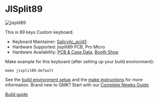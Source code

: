# JISplit89

![jisplit89](https://s2.booth.pm/1d33594d-0c5f-4f93-baf5-2e89e0d99afc/i/1916810/ee9743ff-b03d-4ab8-8130-ddaad3c1b30d_base_resized.jpg)

This is 89 keys Custom keyboard.

* Keyboard Maintainer: [Salicylic_acid3](https://github.com/Salicylic-acid3)
* Hardware Supported: jisplit89 PCB, Pro Micro
* Hardware Availability: [PCB & Case Data](https://github.com/Salicylic-acid3/PCB_Data), [Booth Shop](https://salicylic-acid3.booth.pm/items/1916810)

Make example for this keyboard (after setting up your build environment):

    make jisplit89:default

See the [build environment setup](https://docs.qmk.fm/#/getting_started_build_tools) and the [make instructions](https://docs.qmk.fm/#/getting_started_make_guide) for more information. Brand new to QMK? Start with our [Complete Newbs Guide](https://docs.qmk.fm/#/newbs).

[Build guide](https://salicylic-acid3.hatenablog.com/entry/jisplit89-build-guide)

